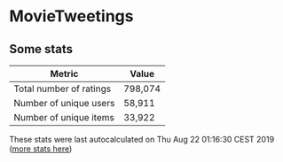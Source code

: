 # MovieTweetings
## Some stats

Metric | Value
--- | ---
Total number of ratings                 | 798,074
Number of unique users                  | 58,911
Number of unique items                  | 33,922
These stats were last autocalculated on Thu Aug 22 01:16:30 CEST 2019  ([more stats here](./stats.md))

